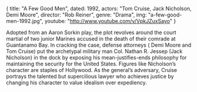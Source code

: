 {
  title: "A Few Good Men",
  dated: 1992,
  actors: "Tom Cruise, Jack Nicholson, Demi Moore",
  director: "Rob Reiner",
  genre: "Drama",
  img: "a-few-good-men-1992.jpg",
  youtube: "http://www.youtube.com/v/VpkJZuxSayo"
}

Adopted from an Aaron Sorkin play, the plot revolves around the court martial of two junior Marines accused in the death of their comrade at Guantanamo Bay. In cracking the case, defense attorneys ( Demi Moore and Tom Cruise) put the archetypal military man Col. Nathan R. Jessep (Jack Nicholson) in the dock by exposing his mean-justifies-ends philosophy for maintaining the security for the United States. Figures like Nicholson’s character are staples of Hollywood. As the general’s adversary, Cruise portrays the talented but supercilious lawyer who achieves justice by changing his character to value idealism over expediency.
